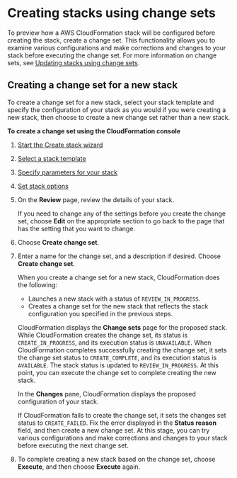 # Creating stacks using change sets<a name="cfn-console-create-stacks-changesets"></a>

To preview how a AWS CloudFormation stack will be configured before creating the stack, create a change set\. This functionality allows you to examine various configurations and make corrections and changes to your stack before executing the change set\. For more information on change sets, see [Updating stacks using change sets](using-cfn-updating-stacks-changesets.md)\.

## Creating a change set for a new stack<a name="cfn-console-create-stacks-changesets-create-new-stack"></a>

To create a change set for a new stack, select your stack template and specify the configuration of your stack as you would if you were creating a new stack, then choose to create a new change set rather than a new stack\.

**To create a change set using the CloudFormation console**

1. [Start the Create stack wizard](cfn-console-create-stack.md)

1. [Select a stack template](cfn-using-console-create-stack-template.md)

1. [Specify parameters for your stack](cfn-using-console-create-stack-parameters.md)

1. [Set stack options](cfn-console-add-tags.md)

1. On the **Review** page, review the details of your stack\.

   If you need to change any of the settings before you create the change set, choose **Edit** on the appropriate section to go back to the page that has the setting that you want to change\.

1. Choose **Create change set**\.

1. Enter a name for the change set, and a description if desired\. Choose **Create change set**\.

   When you create a change set for a new stack, CloudFormation does the following:
   + Launches a new stack with a status of `REVIEW_IN_PROGRESS`\.
   + Creates a change set for the new stack that reflects the stack configuration you specified in the previous steps\.

   CloudFormation displays the **Change sets** page for the proposed stack\. While CloudFormation creates the change set, its status is `CREATE_IN_PROGRESS`, and its execution status is `UNAVAILABLE`\. When CloudFormation completes successfully creating the change set, it sets the change set status to `CREATE_COMPLETE`, and its execution status is `AVAILABLE`\. The stack status is updated to `REVIEW_IN_PROGRESS`\. At this point, you can execute the change set to complete creating the new stack\.

   In the **Changes** pane, CloudFormation displays the proposed configuration of your stack\.

   If CloudFormation fails to create the change set, it sets the changes set status to `CREATE_FAILED`\. Fix the error displayed in the **Status reason** field, and then create a new change set\. At this stage, you can try various configurations and make corrections and changes to your stack before executing the next change set\.

1. To complete creating a new stack based on the change set, choose **Execute**, and then choose **Execute** again\.